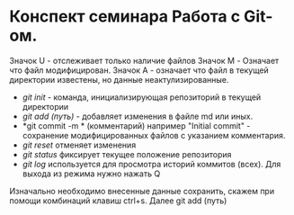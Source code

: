 # Конспект семинара Работа с Git-ом.

Значок U - отслеживает только наличие файлов
Значок M - Означает что файл модифицирован.
Значок A - означает что файл в текущей директории известены, но данные неактулизированные.

* *git init* - команда, инициализирующая репозиторий в текущей директории
* *git add (путь)* - добавляет изменения в файле md или иных.
* *git commit -m * (комментарий) например "Initial commit" - сохранение модифицированных файлов с указанием комментария.
* *git reset* отменяет изменения
* *git status* фиксирует текущее положение репозитория 
* *git log* используется для просмотра историй коммитов (всех). Для выхода из режима нужно нажать Q


Изначально необходимо внесенные данные сохранить, скажем при помощи комбинаций клавиш ctrl+s.
Далее git add (путь)

